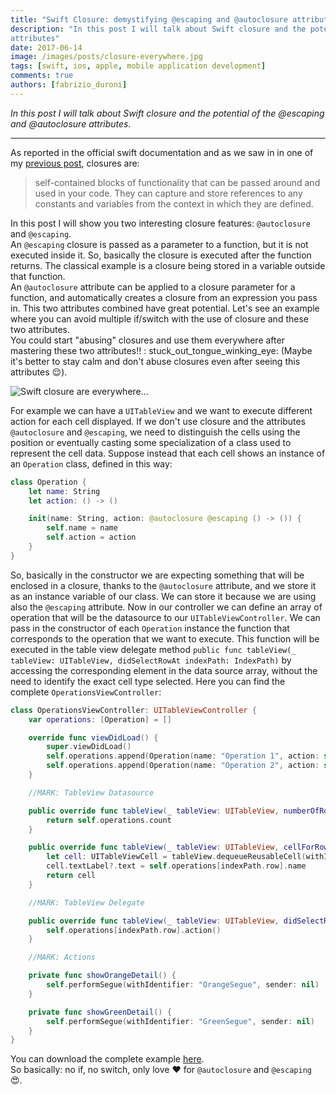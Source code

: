 ```yaml
---
title: "Swift Closure: demystifying @escaping and @autoclosure attributes"
description: "In this post I will talk about Swift closure and the potential of the @escaping and @autoclosure
attributes"
date: 2017-06-14
image: /images/posts/closure-everywhere.jpg
tags: [swift, ios, apple, mobile application development]
comments: true
authors: [fabrizio_duroni]
---
```


*In this post I will talk about Swift closure and the potential of the @escaping and @autoclosure attributes.*

---

As reported in the official swift documentation and as we saw in in one of
my [previous post](/2017/06/02/swift-closure-syntax/ "previous post closures"), closures are:

> self-contained blocks of functionality that can be passed around and used in your code. They can capture and store references to any constants and variables from the context in which they are defined.

In this post I will show you two interesting closure features: `@autoclosure` and `@escaping`.  
An `@escaping` closure is passed as a parameter to a function, but it is not executed inside it. So, basically the
closure is executed after the function returns. The classical example is a closure being stored in a variable outside
that function.  
An `@autoclosure` attribute can be applied to a closure parameter for a function, and automatically creates a closure
from an expression you pass in. This two attributes combined have great potential. Let's see an example where you can
avoid multiple if/switch with the use of closure and these two attributes.  
You could start "abusing" closures and use them everywhere after mastering these two attributes!! :
stuck_out_tongue_winking_eye: (Maybe it's better to stay calm and don't abuse closures even after seeing this
attributes :relieved:).

![Swift closure are everywhere...](/images/posts/closure-everywhere.jpg)

For example we can have a `UITableView` and we want to execute different action for each cell displayed. If we don't use
closure and the attributes `@autoclosure` and `@escaping`, we need to distinguish the cells using the position or
eventually casting some specialization of a class used to represent the cell data. Suppose instead that each cell shows
an instance of an `Operation` class, defined in this way:

```swift
class Operation {
    let name: String
    let action: () -> ()

    init(name: String, action: @autoclosure @escaping () -> ()) {
        self.name = name
        self.action = action
    }
}
```

So, basically in the constructor we are expecting something that will be enclosed in a closure, thanks to
the `@autoclosure` attribute, and we store it as an instance variable of our class. We can store it because we are using
also the `@escaping` attribute. Now in our controller we can define an array of operation that will be the datasource to
our `UITableViewController`. We can pass in the constructor of each `Operation` instance the function that corresponds
to the operation that we want to execute. This function will be executed in the table view delegate
method `public func tableView(_ tableView: UITableView, didSelectRowAt indexPath: IndexPath)` by accessing the
corresponding element in the data source array, without the need to identify the exact cell type selected. Here you can
find the complete `OperationsViewController`:

```swift
class OperationsViewController: UITableViewController {
    var operations: [Operation] = []

    override func viewDidLoad() {
        super.viewDidLoad()
        self.operations.append(Operation(name: "Operation 1", action: self.showOrangeDetail()))
        self.operations.append(Operation(name: "Operation 2", action: self.showGreenDetail()))
    }

    //MARK: TableView Datasource

    public override func tableView(_ tableView: UITableView, numberOfRowsInSection section: Int) -> Int {
        return self.operations.count
    }

    public override func tableView(_ tableView: UITableView, cellForRowAt indexPath: IndexPath) -> UITableViewCell {
        let cell: UITableViewCell = tableView.dequeueReusableCell(withIdentifier: "OperationCell")!
        cell.textLabel?.text = self.operations[indexPath.row].name
        return cell
    }

    //MARK: TableView Delegate

    public override func tableView(_ tableView: UITableView, didSelectRowAt indexPath: IndexPath) {
        self.operations[indexPath.row].action()
    }

    //MARK: Actions

    private func showOrangeDetail() {
        self.performSegue(withIdentifier: "OrangeSegue", sender: nil)
    }

    private func showGreenDetail() {
        self.performSegue(withIdentifier: "GreenSegue", sender: nil)
    }
}
```

You can download the complete example [here](https://github.com/chicio/Autoclosure-and-Escaping "autoclosure example link").  
So basically: no if, no switch, only love :heart: for `@autoclosure` and `@escaping` :heart_eyes:.
